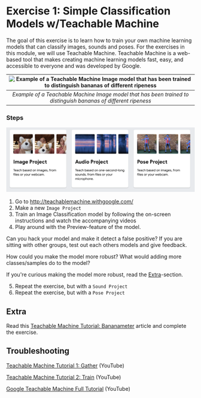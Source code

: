 # Exercise 1: Simple Classification Models w/Teachable Machine

The goal of this exercise is to learn how to train your own machine learning models that can classify images, sounds and poses. For the exercises in this module, we will use Teachable Machine. Teachable Machine is a web-based tool that makes creating machine learning models fast, easy, and accessible to everyone and was developed by Google.

| ![Example of a Teachable Machine Image model that has been trained to distinguish bananas of different ripeness](/assets/ex1-tm-banana.gif) |
| :-----------------------------------------------------------------------------------------------------------------------------------------: |
|               _Example of a Teachable Machine Image model that has been trained to distinguish bananas of different ripeness_               |

### Steps

![Screenshot from Teachable Machine website of different Project Types: Image, Sound, Pose](/assets/ex1-project-types.png)

1. Go to http://teachablemachine.withgoogle.com/
2. Make a new `Image Project`
3. Train an Image Classification model by following the on-screen instructions and watch the accompanying videos
4. Play around with the Preview-feature of the model.

Can you hack your model and make it detect a false positive? If you are sitting with other groups, test out each others models and give feedback.

How could you make the model more robust? What would adding more classes/samples do to the model?

If you're curious making the model more robust, read the [Extra](#extra)-section.

5. Repeat the exercise, but with a `Sound Project`
6. Repeat the exercise, but with a `Pose Project`

## Extra

Read this [Teachable Machine Tutorial: Bananameter](https://medium.com/@warronbebster/teachable-machine-tutorial-bananameter-4bfffa765866) article and complete the exercise.

## Troubleshooting

[Teachable Machine Tutorial 1: Gather](https://www.youtube.com/watch?v=DFBbSTvtpy4) (YouTube)

[Teachable Machine Tutorial 2: Train](https://www.youtube.com/watch?v=CO67EQ0ZWgA) (YouTube)

[Google Teachable Machine Full Tutorial](https://www.youtube.com/watch?v=LRxvBlL25s8) (YouTube)
